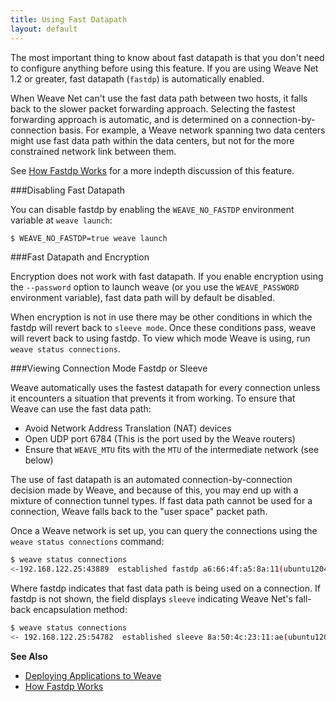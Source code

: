 ```yaml
---
title: Using Fast Datapath
layout: default
---
```



The most important thing to know about fast datapath is that you don't need to configure anything before using this feature. If you are using Weave Net 1.2 or greater, fast datapath (`fastdp`) is automatically enabled.

When Weave Net can't use the fast data path between two hosts, it falls back to the slower packet forwarding approach. Selecting the fastest forwarding approach is automatic, and is determined on a connection-by-connection basis. For example, a Weave network spanning two data centers might use fast data path within the data centers, but not for the more constrained network link between them. 

See [How Fastdp Works](/site/fastdp/fastdp-how-it-works.md) for a more indepth discussion of this feature. 

###Disabling Fast Datapath

You can disable fastdp by enabling the `WEAVE_NO_FASTDP` environment variable at `weave launch`:

~~~bash
$ WEAVE_NO_FASTDP=true weave launch
~~~

###Fast Datapath and Encryption

Encryption does not work with fast datapath. If you enable encryption using the `--password` option to launch weave (or you use the `WEAVE_PASSWORD` environment variable), fast data path will by default be disabled. 

When encryption is not in use there may be other conditions in which the fastdp will revert back to `sleeve mode`. Once these conditions pass, weave will revert back to using fastdp. To view which mode Weave is using, run `weave status connections`.

###Viewing Connection Mode Fastdp or Sleeve

Weave automatically uses the fastest datapath for every connection unless it encounters a situation that prevents it from working. To ensure that Weave can use the fast data path:

 * Avoid Network Address Translation (NAT) devices
 * Open UDP port 6784 (This is the port used by the Weave routers)
 * Ensure that `WEAVE_MTU` fits with the `MTU` of the intermediate network (see below)

The use of fast datapath is an automated connection-by-connection decision made by Weave, and because of this, you may end up with a mixture of connection tunnel types. If fast data path cannot be used for a connection, Weave falls back to the "user space" packet path. 

Once a Weave network is set up, you can query the connections using the `weave status connections` command:

~~~bash
$ weave status connections
<-192.168.122.25:43889  established fastdp a6:66:4f:a5:8a:11(ubuntu1204)
~~~

Where fastdp indicates that fast data path is being used on a connection. If fastdp is not shown, the field displays `sleeve` indicating Weave Net's fall-back encapsulation method:

~~~bash
$ weave status connections
<- 192.168.122.25:54782  established sleeve 8a:50:4c:23:11:ae(ubuntu1204)
~~~

**See Also**

 * [Deploying Applications to Weave](/site/using-weave/deploying-applications.md)
 * [How Fastdp Works](/site/fastdp/fastdp-how-it-works.md)
 